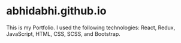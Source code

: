 # abhidabhi.github.io

This is my Portfolio. I used the following technologies: React, Redux, JavaScript, HTML, CSS, SCSS, and Bootstrap.
